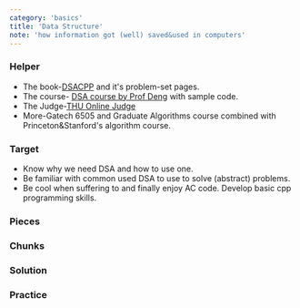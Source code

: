 ```yaml
---
category: 'basics'
title: 'Data Structure'
note: 'how information got (well) saved&used in computers'
---
```


### Helper

+ The book-[DSACPP](https://dsa.cs.tsinghua.edu.cn/~deng/ds/dsacpp/index.htm) and it's problem-set pages.
+ The course- [DSA course by Prof Deng](http://www.xuetangx.com/courses/search?query=%E9%82%93%E4%BF%8A%E8%BE%89) with sample code.
+ The Judge-[THU Online Judge](https://dsa.cs.tsinghua.edu.cn/oj/index.shtml)
+ More-Gatech 6505 and Graduate Algorithms course combined with Princeton&Stanford's algorithm course.

### Target
+ Know why we need DSA and how to use one.
+ Be familiar with common used DSA to use to solve (abstract) problems.
+ Be cool when suffering to and finally enjoy AC code. Develop basic cpp programming skills.

### Pieces

### Chunks

### Solution

### Practice
